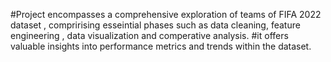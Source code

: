 #Project encompasses a comprehensive exploration of teams of FIFA 2022 dataset , comprirising esseintial phases such as data cleaning, feature engineering , data visualization and comperative analysis.
#it offers valuable insights into performance metrics and trends within  the dataset.
